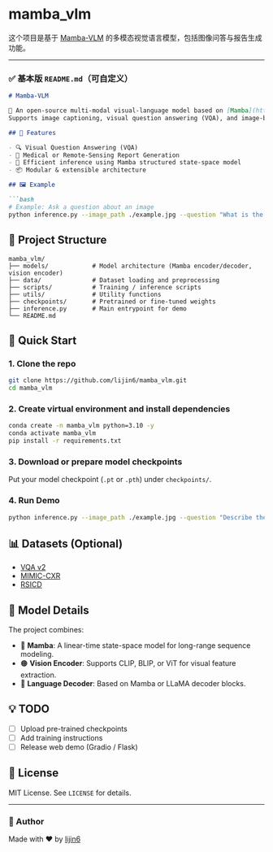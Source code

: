 # mamba_vlm
这个项目是基于 [Mamba-VLM](https://github.com/OpenGVLab/MambaVLM) 的多模态视觉语言模型，包括图像问答与报告生成功能。

---

### ✅ 基本版 `README.md`（可自定义）

```markdown
# Mamba-VLM

🚀 An open-source multi-modal visual-language model based on [Mamba](https://arxiv.org/abs/2312.00752).  
Supports image captioning, visual question answering (VQA), and image-based report generation.

## 🔧 Features

- 🔍 Visual Question Answering (VQA)
- 📝 Medical or Remote-Sensing Report Generation
- 🧠 Efficient inference using Mamba structured state-space model
- 📦 Modular & extensible architecture

## 🖼 Example

```bash
# Example: Ask a question about an image
python inference.py --image_path ./example.jpg --question "What is the main object in this image?"
```

## 📁 Project Structure

```
mamba_vlm/
├── models/            # Model architecture (Mamba encoder/decoder, vision encoder)
├── data/              # Dataset loading and preprocessing
├── scripts/           # Training / inference scripts
├── utils/             # Utility functions
├── checkpoints/       # Pretrained or fine-tuned weights
├── inference.py       # Main entrypoint for demo
└── README.md
```

## 🚀 Quick Start

### 1. Clone the repo

```bash
git clone https://github.com/lijin6/mamba_vlm.git
cd mamba_vlm
```

### 2. Create virtual environment and install dependencies

```bash
conda create -n mamba_vlm python=3.10 -y
conda activate mamba_vlm
pip install -r requirements.txt
```

### 3. Download or prepare model checkpoints

Put your model checkpoint (`.pt` or `.pth`) under `checkpoints/`.

### 4. Run Demo

```bash
python inference.py --image_path ./example.jpg --question "Describe the image."
```

## 📊 Datasets (Optional)

- [VQA v2](https://visualqa.org/)
- [MIMIC-CXR](https://physionet.org/content/mimic-cxr/2.0.0/)
- [RSICD](https://github.com/ucas-vg/RSICD_opt)

## 🧠 Model Details

The project combines:

- 🔵 **Mamba**: A linear-time state-space model for long-range sequence modeling.
- 🟠 **Vision Encoder**: Supports CLIP, BLIP, or ViT for visual feature extraction.
- 🔴 **Language Decoder**: Based on Mamba or LLaMA decoder blocks.

## 💡 TODO

- [ ] Upload pre-trained checkpoints
- [ ] Add training instructions
- [ ] Release web demo (Gradio / Flask)

## 📄 License

MIT License. See `LICENSE` for details.

---

### 👤 Author

Made with ❤️ by [lijin6](https://github.com/lijin6)
```
